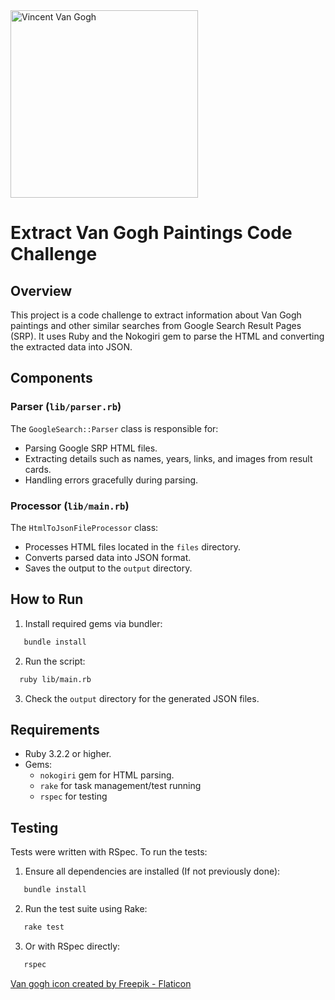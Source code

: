 <img src="https://github.com/user-attachments/assets/b982a17e-4897-4d14-ab15-b3a2dae974de" width="300" alt="Vincent Van Gogh">

# Extract Van Gogh Paintings Code Challenge

## Overview

This project is a code challenge to extract information about Van Gogh paintings and other similar searches from Google Search Result Pages (SRP). It uses Ruby and the Nokogiri gem to parse the HTML and converting the extracted data into JSON.

## Components

### Parser (`lib/parser.rb`)
The `GoogleSearch::Parser` class is responsible for:
- Parsing Google SRP HTML files.
- Extracting details such as names, years, links, and images from result cards.
- Handling errors gracefully during parsing.

### Processor (`lib/main.rb`)
The `HtmlToJsonFileProcessor` class:
- Processes HTML files located in the `files` directory.
- Converts parsed data into JSON format.
- Saves the output to the `output` directory.

## How to Run

1. Install required gems via bundler:
```bash
   bundle install
```
2. Run the script:
```bash
  ruby lib/main.rb
```
3. Check the `output` directory for the generated JSON files.

## Requirements

- Ruby 3.2.2 or higher.
- Gems:
  - `nokogiri` gem for HTML parsing.
  - `rake` for task management/test running
  - `rspec` for testing

## Testing

Tests were written with RSpec. To run the tests:

1. Ensure all dependencies are installed (If not previously done):
```bash
   bundle install
```
2. Run the test suite using Rake:
```bash
   rake test
```
3. Or with RSpec directly:
```bash
   rspec
```

<a href="https://www.flaticon.com/free-icons/vincent-van-gogh" title="vincent van gogh icons">Van gogh icon created by Freepik - Flaticon</a>
